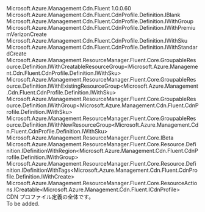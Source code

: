 <Type Name="IDefinition" FullName="Microsoft.Azure.Management.Cdn.Fluent.CdnProfile.Definition.IDefinition">
  <TypeSignature Language="C#" Value="public interface IDefinition : Microsoft.Azure.Management.Cdn.Fluent.CdnProfile.Definition.IBlank, Microsoft.Azure.Management.Cdn.Fluent.CdnProfile.Definition.IWithGroup, Microsoft.Azure.Management.Cdn.Fluent.CdnProfile.Definition.IWithPremiumVerizonCreate, Microsoft.Azure.Management.Cdn.Fluent.CdnProfile.Definition.IWithSku, Microsoft.Azure.Management.Cdn.Fluent.CdnProfile.Definition.IWithStandardCreate, Microsoft.Azure.Management.ResourceManager.Fluent.Core.GroupableResource.Definition.IWithCreatableResourceGroup&lt;Microsoft.Azure.Management.Cdn.Fluent.CdnProfile.Definition.IWithSku&gt;, Microsoft.Azure.Management.ResourceManager.Fluent.Core.GroupableResource.Definition.IWithExistingResourceGroup&lt;Microsoft.Azure.Management.Cdn.Fluent.CdnProfile.Definition.IWithSku&gt;, Microsoft.Azure.Management.ResourceManager.Fluent.Core.GroupableResource.Definition.IWithGroup&lt;Microsoft.Azure.Management.Cdn.Fluent.CdnProfile.Definition.IWithSku&gt;, Microsoft.Azure.Management.ResourceManager.Fluent.Core.GroupableResource.Definition.IWithNewResourceGroup&lt;Microsoft.Azure.Management.Cdn.Fluent.CdnProfile.Definition.IWithSku&gt;, Microsoft.Azure.Management.ResourceManager.Fluent.Core.IBeta, Microsoft.Azure.Management.ResourceManager.Fluent.Core.Resource.Definition.IDefinitionWithRegion&lt;Microsoft.Azure.Management.Cdn.Fluent.CdnProfile.Definition.IWithGroup&gt;, Microsoft.Azure.Management.ResourceManager.Fluent.Core.Resource.Definition.IDefinitionWithTags&lt;Microsoft.Azure.Management.Cdn.Fluent.CdnProfile.Definition.IWithCreate&gt;, Microsoft.Azure.Management.ResourceManager.Fluent.Core.ResourceActions.ICreatable&lt;Microsoft.Azure.Management.Cdn.Fluent.ICdnProfile&gt;" />
  <TypeSignature Language="ILAsm" Value=".class public interface auto ansi abstract IDefinition implements class Microsoft.Azure.Management.Cdn.Fluent.CdnProfile.Definition.IBlank, class Microsoft.Azure.Management.Cdn.Fluent.CdnProfile.Definition.IWithCreate, class Microsoft.Azure.Management.Cdn.Fluent.CdnProfile.Definition.IWithGroup, class Microsoft.Azure.Management.Cdn.Fluent.CdnProfile.Definition.IWithPremiumVerizonCreate, class Microsoft.Azure.Management.Cdn.Fluent.CdnProfile.Definition.IWithPremiumVerizonCreateBeta, class Microsoft.Azure.Management.Cdn.Fluent.CdnProfile.Definition.IWithSku, class Microsoft.Azure.Management.Cdn.Fluent.CdnProfile.Definition.IWithStandardCreate, class Microsoft.Azure.Management.Cdn.Fluent.CdnProfile.Definition.IWithStandardCreateBeta, class Microsoft.Azure.Management.ResourceManager.Fluent.Core.GroupableResource.Definition.IWithCreatableResourceGroup`1&lt;class Microsoft.Azure.Management.Cdn.Fluent.CdnProfile.Definition.IWithSku&gt;, class Microsoft.Azure.Management.ResourceManager.Fluent.Core.GroupableResource.Definition.IWithExistingResourceGroup`1&lt;class Microsoft.Azure.Management.Cdn.Fluent.CdnProfile.Definition.IWithSku&gt;, class Microsoft.Azure.Management.ResourceManager.Fluent.Core.GroupableResource.Definition.IWithGroup`1&lt;class Microsoft.Azure.Management.Cdn.Fluent.CdnProfile.Definition.IWithSku&gt;, class Microsoft.Azure.Management.ResourceManager.Fluent.Core.GroupableResource.Definition.IWithNewResourceGroup`1&lt;class Microsoft.Azure.Management.Cdn.Fluent.CdnProfile.Definition.IWithSku&gt;, class Microsoft.Azure.Management.ResourceManager.Fluent.Core.IBeta, class Microsoft.Azure.Management.ResourceManager.Fluent.Core.Resource.Definition.IDefinitionWithRegion`1&lt;class Microsoft.Azure.Management.Cdn.Fluent.CdnProfile.Definition.IWithGroup&gt;, class Microsoft.Azure.Management.ResourceManager.Fluent.Core.Resource.Definition.IDefinitionWithTags`1&lt;class Microsoft.Azure.Management.Cdn.Fluent.CdnProfile.Definition.IWithCreate&gt;, class Microsoft.Azure.Management.ResourceManager.Fluent.Core.ResourceActions.ICreatable`1&lt;class Microsoft.Azure.Management.Cdn.Fluent.ICdnProfile&gt;, class Microsoft.Azure.Management.ResourceManager.Fluent.Core.ResourceActions.IIndexable" />
  <TypeSignature Language="DocId" Value="T:Microsoft.Azure.Management.Cdn.Fluent.CdnProfile.Definition.IDefinition" />
  <TypeSignature Language="VB.NET" Value="Public Interface IDefinition&#xA;Implements IBeta, IBlank, ICreatable(Of ICdnProfile), IDefinitionWithRegion(Of IWithGroup), IDefinitionWithTags(Of IWithCreate), IWithCreatableResourceGroup(Of IWithSku), IWithExistingResourceGroup(Of IWithSku), IWithGroup, IWithGroup(Of IWithSku), IWithNewResourceGroup(Of IWithSku), IWithPremiumVerizonCreate, IWithSku, IWithStandardCreate" />
  <TypeSignature Language="F#" Value="type IDefinition = interface&#xA;    interface IBlank&#xA;    interface IDefinitionWithRegion&lt;IWithGroup&gt;&#xA;    interface IWithGroup&#xA;    interface IWithGroup&lt;IWithSku&gt;&#xA;    interface IWithExistingResourceGroup&lt;IWithSku&gt;&#xA;    interface IWithNewResourceGroup&lt;IWithSku&gt;&#xA;    interface IWithCreatableResourceGroup&lt;IWithSku&gt;&#xA;    interface IWithSku&#xA;    interface IWithStandardCreate&#xA;    interface IWithCreate&#xA;    interface ICreatable&lt;ICdnProfile&gt;&#xA;    interface IIndexable&#xA;    interface IDefinitionWithTags&lt;IWithCreate&gt;&#xA;    interface IWithStandardCreateBeta&#xA;    interface IBeta&#xA;    interface IWithPremiumVerizonCreate&#xA;    interface IWithPremiumVerizonCreateBeta" />
  <AssemblyInfo>
    <AssemblyName>Microsoft.Azure.Management.Cdn.Fluent</AssemblyName>
    <AssemblyVersion>1.0.0.60</AssemblyVersion>
  </AssemblyInfo>
  <Interfaces>
    <Interface>
      <InterfaceName>Microsoft.Azure.Management.Cdn.Fluent.CdnProfile.Definition.IBlank</InterfaceName>
    </Interface>
    <Interface>
      <InterfaceName>Microsoft.Azure.Management.Cdn.Fluent.CdnProfile.Definition.IWithGroup</InterfaceName>
    </Interface>
    <Interface>
      <InterfaceName>Microsoft.Azure.Management.Cdn.Fluent.CdnProfile.Definition.IWithPremiumVerizonCreate</InterfaceName>
    </Interface>
    <Interface>
      <InterfaceName>Microsoft.Azure.Management.Cdn.Fluent.CdnProfile.Definition.IWithSku</InterfaceName>
    </Interface>
    <Interface>
      <InterfaceName>Microsoft.Azure.Management.Cdn.Fluent.CdnProfile.Definition.IWithStandardCreate</InterfaceName>
    </Interface>
    <Interface>
      <InterfaceName>Microsoft.Azure.Management.ResourceManager.Fluent.Core.GroupableResource.Definition.IWithCreatableResourceGroup&lt;Microsoft.Azure.Management.Cdn.Fluent.CdnProfile.Definition.IWithSku&gt;</InterfaceName>
    </Interface>
    <Interface>
      <InterfaceName>Microsoft.Azure.Management.ResourceManager.Fluent.Core.GroupableResource.Definition.IWithExistingResourceGroup&lt;Microsoft.Azure.Management.Cdn.Fluent.CdnProfile.Definition.IWithSku&gt;</InterfaceName>
    </Interface>
    <Interface>
      <InterfaceName>Microsoft.Azure.Management.ResourceManager.Fluent.Core.GroupableResource.Definition.IWithGroup&lt;Microsoft.Azure.Management.Cdn.Fluent.CdnProfile.Definition.IWithSku&gt;</InterfaceName>
    </Interface>
    <Interface>
      <InterfaceName>Microsoft.Azure.Management.ResourceManager.Fluent.Core.GroupableResource.Definition.IWithNewResourceGroup&lt;Microsoft.Azure.Management.Cdn.Fluent.CdnProfile.Definition.IWithSku&gt;</InterfaceName>
    </Interface>
    <Interface>
      <InterfaceName>Microsoft.Azure.Management.ResourceManager.Fluent.Core.IBeta</InterfaceName>
    </Interface>
    <Interface>
      <InterfaceName>Microsoft.Azure.Management.ResourceManager.Fluent.Core.Resource.Definition.IDefinitionWithRegion&lt;Microsoft.Azure.Management.Cdn.Fluent.CdnProfile.Definition.IWithGroup&gt;</InterfaceName>
    </Interface>
    <Interface>
      <InterfaceName>Microsoft.Azure.Management.ResourceManager.Fluent.Core.Resource.Definition.IDefinitionWithTags&lt;Microsoft.Azure.Management.Cdn.Fluent.CdnProfile.Definition.IWithCreate&gt;</InterfaceName>
    </Interface>
    <Interface>
      <InterfaceName>Microsoft.Azure.Management.ResourceManager.Fluent.Core.ResourceActions.ICreatable&lt;Microsoft.Azure.Management.Cdn.Fluent.ICdnProfile&gt;</InterfaceName>
    </Interface>
  </Interfaces>
  <Docs>
    <summary>
            CDN プロファイル定義の全体です。
            </summary>
    <remarks>To be added.</remarks>
  </Docs>
  <Members />
</Type>